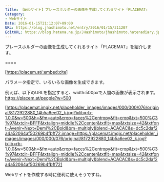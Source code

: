 ```yaml
---
Title: 【Webサイト】プレースホルダーの画像を生成してくれるサイト「PLACEMAT」
Category:
- Webサイト
Date: 2016-01-15T21:12:07+09:00
URL: https://blog.jhashimoto.net/entry/2016/01/15/211207
EditURL: https://blog.hatena.ne.jp/JHashimoto/jhashimoto.hatenadiary.jp/atom/entry/6653586347153157741
---
```


プレースホルダーの画像を生成してくれるサイト「PLACEMAT」を紹介します。

====

[https://placem.at/:embed:cite]

パラメータ指定で、いろいろな画像を生成できます。

例えば、以下のURLを指定すると、width:500pxで人間の画像が表示されます。
https://placem.at/people?w=500

[https://placemat.imgix.net/placeholder_images/images/000/000/076/original/8172922880_14b5a6ee02_k.jpg?ixlib=rb-1.0.0&w=500&h=&fm=auto&crop=faces%2Centropy&fit=crop&txt=500%C3%97&txtclr=BFFF&txtalign=middle%2Ccenter&txtfit=max&txtsize=42&txtfont=Avenir+Next+Demi%2CBold&bm=multiply&blend=ACACAC&s=dc5c2daf2a4a52064af50269b4fbff72:image=https://placemat.imgix.net/placeholder_images/images/000/000/076/original/8172922880_14b5a6ee02_k.jpg?ixlib=rb-1.0.0&w=500&h=&fm=auto&crop=faces%2Centropy&fit=crop&txt=500%C3%97&txtclr=BFFF&txtalign=middle%2Ccenter&txtfit=max&txtsize=42&txtfont=Avenir+Next+Demi%2CBold&bm=multiply&blend=ACACAC&s=dc5c2daf2a4a52064af50269b4fbff72]

Webサイトを作成する時に便利に使えそうですね。
